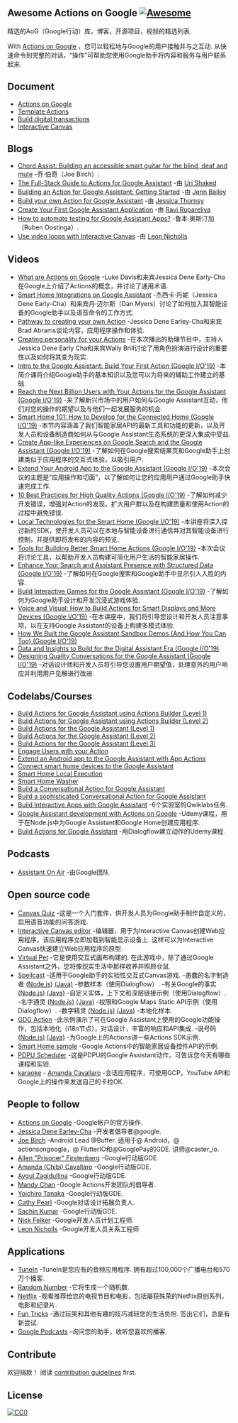 <div class="github-widget" data-repo="ravirupareliya/awesome-actions-on-google"></div>

## Awesome Actions on Google  [![Awesome](https://awesome.re/badge.svg)](https://awesome.re)

精选的AoG（Google行动）库，博客，开源项目，视频的精选列表.

With [Actions on Google](https://developers.google.com/actions/) ，您可以轻松地与Google的用户接触并与之互动. 从快速命令到完整的对话，“操作”可帮助您使用Google助手将内容和服务与用户联系起来.



## Document

- [Actions on Google](https://developers.google.com/actions/)
- [Template Actions](https://developers.google.com/actions/templates/)
- [Build digital transactions](https://developers.google.com/actions/transactions/digital/dev-guide-digital)
- [Interactive Canvas](https://developers.google.com/actions/interactivecanvas)

## Blogs
- [Chord Assist: Building an accessible smart guitar for the blind, deaf and mute](https://medium.com/google-developer-experts/chord-assist-building-an-accessible-smart-guitar-for-the-mute-deaf-and-blind-4f81669ab663) -乔·伯奇（Joe Birch）.
- [The Full-Stack Guide to Actions for Google Assistant](https://medium.com/google-developer-experts/the-full-stack-guide-to-actions-for-google-assistant-e1765edd075b) -由 [Uri Shaked](https://twitter.com/UriShaked)
- [Building an Action for Google Assistant: Getting Started](https://www.raywenderlich.com/1217997-building-an-action-for-google-assistant-getting-started) -由 [Jenn Bailey](https://www.raywenderlich.com/u/invisigothcodegirl)
- [Build your own Action for Google Assistant](https://www.androidauthority.com/how-to-build-google-assistant-actions-877154/) -由 [Jessica Thornsy](https://www.androidauthority.com/author/jessicathornsby/)
- [Create Your First Google Assistant Application](https://android.jlelse.eu/create-your-first-google-assitant-application-9a51cea37728) -由 [Ravi Rupareliya](https://twitter.com/ravi_rupareliya)
- [How to automate testing for Google Assistant Apps?](https://xebia.com/blog/how-to-automate-testing-for-google-assistant-apps/) -鲁本·奥斯汀加（Ruben Oostinga）.
- [Use video loops with Interactive Canvas](https://medium.com/google-developers/use-video-loops-with-interactive-canvas-dc7503e95c6a) -由 [Leon Nicholls](https://twitter.com/TheLeonNicholls)

## Videos
- [What are Actions on Google](https://youtu.be/D-lhorsDlUQ) -Luke Davis和来宾Jessica Dene Early-Cha在Google上介绍了Actions的概念，并讨论了通用术语.
- [Smart Home Integrations on Google Assistant](https://youtu.be/cxABjSOa6RY) -杰西卡·丹妮（Jessica Dene Early-Cha）和来宾丹·迈尔斯（Dan Myers）讨论了如何加入其智能设备的Google助手以及语音命令的工作方式.
- [Pathway to creating your own Action](https://youtu.be/Jy4CsxNafeE) -Jessica Dene Earley-Cha和来宾Brad Abrams谈论内容，应用程序操作和体验. 
- [Creating personality for your Actions](https://youtu.be/dh_mixqvrP0) -在本次播出的助理节目中，主持人Jessica Dene Early Cha和来宾Wally Brill讨论了用角色扮演进行设计的重要性以及如何将其变为现实.
- [Intro to the Google Assistant: Build Your First Action (Google I/O'19)](https://youtu.be/dpNrq_wiqGs) -本简介课将介绍Google助手的基本知识以及您可以为将来的辅助工作建立的基础.
- [Reach the Next Billion Users with Your Actions for the Google Assistant (Google I/O'19)](https://youtu.be/ak6Uj02DTjk) -来了解新兴市场中的用户如何与Google Assistant互动，他们对您的操作的期望以及与他们一起发展服务的机会.
- [Smart Home 101: How to Develop for the Connected Home (Google I/O'19)](https://youtu.be/SJ2KYVKfURA) -本节内容涵盖了我们智能家居API的最新工具和功能的更新，以及开发人员和设备制造商如何从与Google Assistant生态系统的更深入集成中受益.
- [Create App-like Experiences on Google Search and the Google Assistant (Google I/O'19)](https://youtu.be/0Hyt7gjHYO4) -了解如何在Google搜索结果页和Google助手上创建类似于应用程序的交互式体验，以吸引用户.
- [Extend Your Android App to the Google Assistant (Google I/O'19)](https://youtu.be/vQALSeGy9aY) -本次会议的主题是“应用操作和切面”，以了解如何让您的应用用户通过Google助手快速完成工作.
- [10 Best Practices for High Quality Actions (Google I/O'19)](https://youtu.be/oo5dFEW0Vk8) -了解如何减少开发错误，增强对Action的发现，扩大用户群以及在构建质量和使用Action的过程中避免错误.
- [Local Technologies for the Smart Home (Google I/O'19)](https://youtu.be/Y6Ue5hQ9meM) -本讲座将深入探讨新的SDK，使开发人员可以在本地与智能设备进行通信并对其智能设备进行控制，并提供即将发布的内容的预览.
- [Tools for Building Better Smart Home Actions (Google I/O'19)](https://youtu.be/1I-7lpZu_PA) -本次会议将讨论工具，以帮助开发人员构建可简化用户生活的智能家居操作.
- [Enhance Your Search and Assistant Presence with Structured Data (Google I/O'19)](https://youtu.be/GR1j2ADyGvA) -了解如何在Google搜索和Google助手中显示引人入胜的内容.
- [Build Interactive Games for the Google Assistant (Google I/O'19)](https://youtu.be/J8lsvvJ21Ok) -了解如何为Google助手设计和开发沉浸式游戏体验.
- [Voice and Visual: How to Build Actions for Smart Displays and More Devices (Google I/O'19)](https://youtu.be/Oh4lCL05XWc) -在本讲座中，我们将引导您设计和开发人员注意事项，以在支持Google Assistant的设备上构建多模式体验.
- [How We Built the Google Assistant Sandbox Demos (And How You Can Too) (Google I/O'19)](https://youtu.be/w2wDR8rr0Hk) 
- [Data and Insights to Build for the Digital Assistant Era (Google I/O'19)](https://youtu.be/b3nDCC2K3rY)
- [Designing Quality Conversations for the Google Assistant (Google I/O'19)](https://youtu.be/ZRjkSqVedfY) -对话设计师和开发人员将引导您设置用户期望值，处理意外的用户响应并利用用户见解进行改进.

## Codelabs/Courses
- [Build Actions for Google Assistant using Actions Builder (Level 1)](https://codelabs.developers.google.com/codelabs/actions-builder-1/index.html)
- [Build Actions for Google Assistant using Actions Builder (Level 2)](https://codelabs.developers.google.com/codelabs/actions-builder-2/index.html)
- [Build Actions for the Google Assistant (Level 1)](https://codelabs.developers.google.com/codelabs/actions-1/index.html)
- [Build Actions for the Google Assistant (Level 2)](https://codelabs.developers.google.com/codelabs/actions-2/index.html)
- [Build Actions for the Google Assistant (Level 3)](https://codelabs.developers.google.com/codelabs/actions-3/index.html)
- [Engage Users with your Action](https://codelabs.developers.google.com/codelabs/actions-user-engagement/index.html)
- [Extend an Android app to the Google Assistant with App Actions](https://codelabs.developers.google.com/codelabs/appactions/index.html)
- [Connect smart home devices to the Google Assistant](https://codelabs.developers.google.com/codelabs/smarthome-washer/index.html)
- [Smart Home Local Execution](https://codelabs.developers.google.com/codelabs/smarthome-local/index.html)
- [Smart Home Washer](https://codelabs.developers.google.com/codelabs/smarthome-washer/index.html)
- [Build a Conversational Action for Google Assistant](https://codelabs.developers.google.com/codelabs/actions-1)
- [Build a sophisticated Conversational Action for Google Assistant](https://codelabs.developers.google.com/codelabs/actions-2)
- [Build Interactive Apps with Google Assistant](https://www.qwiklabs.com/quests/61) -6个实验室的Qwiklabs任务.
- [Google Assistant development with Actions on Google](https://www.udemy.com/course/actions-on-google-app-google-assistant/) -Udemy课程，用于在Node.js中为Google Assistant和Google Home创建应用程序.
- [Build Actions for Google Assistant](https://www.udemy.com/course/buildactionsforgoogleassistant/) -用Dialogflow建立动作的Udemy课程.

## Podcasts
- [Assistant On Air](https://podcasts.google.com/?feed=aHR0cHM6Ly9hY3Rpb25zb25nb29nbGUubGlic3luLmNvbS9yc3M&ved=0CAAQ4aUDahcKEwiQruG2mJTnAhUAAAAAHQAAAAAQAQ) -由Google团队

## Open source code
- [Canvas Quiz](https://github.com/googlecreativelab/aog-canvas-quiz) -这是一个入门套件，供开发人员为Google助手制作自定义的，启用语音功能的问答游戏.
- [Interactive Canvas editor](https://github.com/actions-on-google-labs/interactive-canvas-editor-nodejs)  -编辑器，用于为Interactive Canvas创建Web应用程序，该应用程序立即加载到智能显示设备上. 这样可以为Interactive Canvas快速建立Web应用程序的原型.
- [Virtual Pet](https://github.com/actions-on-google-labs/virtual-pet-game-nodejs)  -它是使用交互式画布构建的. 在此游戏中，除了通过Google Assistant之外，您将像现实生活中那样收养并照顾仓鼠.
- [Spellcast](https://github.com/actions-on-google-labs/dialogflow-spellcast-nodejs) -适用于Google助手的实验性交互式Canvas游戏.
-愚蠢的名字制造者 [(Node.js)](https://github.com/actions-on-google/dialogflow-silly-name-maker-webhook-nodejs) [(Java)](https://github.com/actions-on-google/dialogflow-silly-name-maker-webhook-java) -参数样本（使用Dialogflow）.
-有关Google的事实 [(Node.js)](https://github.com/actions-on-google/dialogflow-facts-about-google-nodejs) [(Java)](https://github.com/actions-on-google/dialogflow-silly-name-maker-webhook-java) -自定义实体，上下文和深层链接示例（使用Dialogflow）.
-名字通灵 [(Node.js)](https://github.com/actions-on-google/dialogflow-name-psychic-nodejs) [(Java)](https://github.com/actions-on-google/dialogflow-name-psychic-java) -权限和Google Maps Static API示例（使用Dialogflow）.
-数字精灵 [(Node.js)](https://github.com/actions-on-google/dialogflow-number-genie-nodejs) [(Java)](https://github.com/actions-on-google/dialogflow-number-genie-java) -本地化样本.
- [GDG Action](https://github.com/actions-on-google/dialogflow-gdg-nodejs) -此示例演示了可在Google Assistant上使用的Google功能操作，包括本地化（i18n节点），对话设计，丰富的响应和API集成.
-说号码 [(Node.js)](https://github.com/actions-on-google/actionssdk-say-number-nodejs) [(Java)](https://github.com/actions-on-google/actionssdk-say-number-java) -为Google上的Actions讲一些Actions SDK示例.
- [Smart Home sample](https://github.com/actions-on-google/smart-home-nodejs) -Google Actions中的智能家居设备控件API的示例.
- [PDPU Scheduler](https://github.com/nish17/scheduler) -这是PDPU的Google Assistant动作，可告诉您今天有哪些课程和实验.
- [karaoke](https://github.com/amdcaruso/karaoke) - [Amanda Cavallaro](https://github.com/amdcaruso) -会话应用程序，可使用GCP，YouTube API和Google上的操作来发送自己的卡拉OK.

## People to follow
- [Actions on Google](https://twitter.com/actionsongoogle) -Google帐户的官方操作.
- [Jessica Dene Earley-Cha](https://twitter.com/chatasweetie) -开发者倡导者@google.
- [Joe Birch](https://twitter.com/hitherejoe)  -Android Lead @Buffer. 适用于@ Android，@ actionsongoogle，@ FlutterIO和@GooglePay的GDE. 讲师@caster_io.
- [Allen "Prisoner" Firstenberg](https://twitter.com/afirstenberg) -Google行动版GDE.
- [Amanda (Chibi) Cavallaro](https://twitter.com/chibichibibr) -Google行动版GDE.
- [Aygul Zagidullina](https://twitter.com/aygul) -Google行动版GDE.
- [Mandy Chan](https://twitter.com/MandyChanNYC) -Google Actions开发团队的倡导者.
- [Yoichiro Tanaka](https://twitter.com/yoichiro) -Google行动版GDE.
- [Cathy Pearl](https://twitter.com/cpearl42) -Google对话设计拓展负责人.
- [Sachin Kumar](https://twitter.com/sachin_atk) -Google行动版GDE.
- [Nick Felker](https://twitter.com/handnf) -Google开发人员计划工程师.
- [Leon Nicholls](https://twitter.com/TheLeonNicholls) -Google开发人员关系工程师

## Applications
- [TuneIn](https://assistant.google.com/services/a/uid/000000c9bec03997)  -TuneIn是您应有的音频应用程序. 拥有超过100,000个广播电台和570万个播客.
- [Random Number](https://assistant.google.com/services/a/uid/0000003b4796e827) -它将生成一个随机数.
- [Netflix](https://assistant.google.com/services/a/uid/0000002a8e07d537) -观看推荐给您的电视节目和电影，包括屡获殊荣的Netflix原创系列，电影和纪录片.
- [Fun Tricks](https://assistant.google.com/services/a/uid/00000038e95bb789)  -通过玩笑和其他有趣的技巧减轻您的生活负担. 签出它们，总是有新尝试.
- [Google Podcasts](https://assistant.google.com/services/a/uid/000000e0ea9c992f) -询问您的助手，收听您喜欢的播客.

## Contribute

欢迎捐款！ 阅读 [contribution guidelines](https://github.com/ravirupareliya/awesome-actions-on-google/blob/master/contributing.md) first.

## License

[![CC0](https://mirrors.creativecommons.org/presskit/buttons/88x31/svg/cc-zero.svg)](https://creativecommons.org/publicdomain/zero/1.0/)
